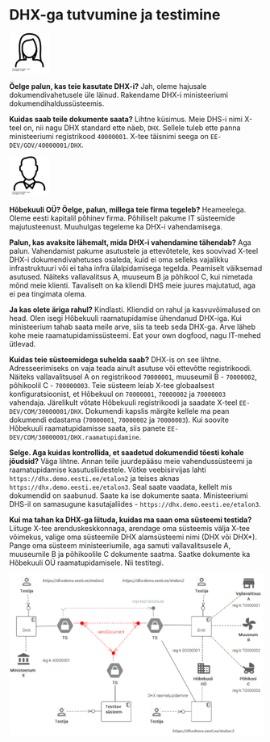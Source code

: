 # DHX-ga tutvumine ja testimine

<img src='noun_69716_cc.png' width=80 >

__Öelge palun, kas teie kasutate DHX-i?__ Jah, oleme hajusale dokumendivahetusele üle läinud. Rakendame DHX-i ministeeriumi dokumendihaldussüsteemis.

__Kuidas saab teile dokumente saata?__ Lihtne küsimus. Meie DHS-i nimi X-teel on, nii nagu DHX standard ette näeb, `DHX`. Sellele tuleb ette panna ministeeriumi registrikood `40000001`. X-tee täisnimi seega on `EE-DEV/GOV/40000001/DHX`.

<img src='noun_69699_cc.png' width=80 >

__Hõbekuuli OÜ? Öelge, palun, millega teie firma tegeleb?__ Heameelega. Oleme eesti kapitalil põhinev firma. Põhiliselt pakume IT süsteemide majutusteenust. Muuhulgas tegeleme ka DHX-i vahendamisega.

__Palun, kas avaksite lähemalt, mida DHX-i vahendamine tähendab?__ Aga palun. Vahendamist pakume asutustele ja ettevõtetele, kes soovivad X-teel DHX-i dokumendivahetuses osaleda, kuid ei oma selleks vajalikku infrastruktuuri või ei taha infra ülalpidamisega tegelda. Peamiselt väiksemad asutused. Näiteks vallavalitsus A, muuseum B ja põhikool C, kui nimetada mõnd meie klienti. Tavaliselt on ka kliendi DHS meie juures majutatud, aga ei pea tingimata olema.

__Ja kas olete äriga rahul?__ Kindlasti. Kliendid on rahul ja kasvuvõimalused on head. Olen isegi Hõbekuuli raamatupidamise ühendanud DHX-iga. Kui ministeerium tahab saata meile arve, siis ta teeb seda DHX-ga. Arve läheb kohe meie raamatupidamissüsteemi. Eat your own dogfood, nagu IT-mehed ütlevad.

__Kuidas teie süsteemidega suhelda saab?__ DHX-is on see lihtne. Adresseerimiseks on vaja teada ainult asutuse või ettevõtte registrikoodi. Näiteks vallavalitsusel A on registrikood `70000001`, muuseumil B - `70000002`, põhikoolil C - `700000003`. Teie süsteem leiab X-tee globaalsest konfiguratsioonist, et Hõbekuul on `70000001`, `70000002` ja `70000003` vahendaja. Järelikult võtate Hõbekuuli registrikoodi ja saadate X-teel `EE-DEV/COM/30000001/DHX`. Dokumendi kapslis märgite kellele ma pean dokumendi edastama (`70000001`, `70000002` ja `70000003`). Kui soovite Hõbekuuli raamatupidamisse saata, siis panete `EE-DEV/COM/30000001/DHX.raamatupidamine`.

__Selge. Aga kuidas kontrollida, et saadetud dokumendid tõesti kohale jõudsid?__ Väga lihtne. Annan teile juurdepääsu meie vahendussüsteemi ja raamatupidamise kasutusliidestele. Võtke veebisirvijas lahti `https://dhx.demo.eesti.ee/etalon2` ja teises aknas `https://dhx.demo.eesti.ee/etalon3`. Seal saate vaadata, kellelt mis dokumendid on saabunud. Saate ka ise dokumente saata. Ministeeriumi DHS-il on samasugune kasutajaliides - `https://dhx.demo.eesti.ee/etalon3`.

__Kui ma tahan ka DHX-ga liituda, kuidas ma saan oma süsteemi testida?__ Liituge X-tee arenduskeskkonnaga, arendage oma süsteemis välja X-tee võimekus, valige oma süsteemile DHX alamsüsteemi nimi (DHX või DHX*). Pange oma süsteem ministeeriumile, aga samuti vallavalitsusele A, muuseumile B ja põhikoolile C dokumente saatma. Saatke dokumente ka Hõbekuuli OÜ raamatupidamisele. Nii testitegi.

![](TESTIMISTEENUS.PNG)
